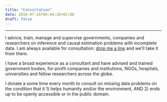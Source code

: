 ```yaml
---
title: "Consultation"
date: 2018-07-26T06:44:20+02:00
draft: false
---
```


---

I advice, train, manage and supervise governments, companies and researchers on inference and causal estimation problems with incomplete data. I am always available for consultation: [drop me a line](mailto:g.vink@uu.nl) and we'll take it from there.

I have a broad experience as a consultant and have advised and trained government bodies, for-profit companies and institutions, NGOs, hospitals, universities and fellow researchers across the globe. 

I donate a some time every month to consult on missing data problems on the condition that it 1) helps humanity and/or the environment, AND 2) ends up to be openly accessible or in the public domain. 
